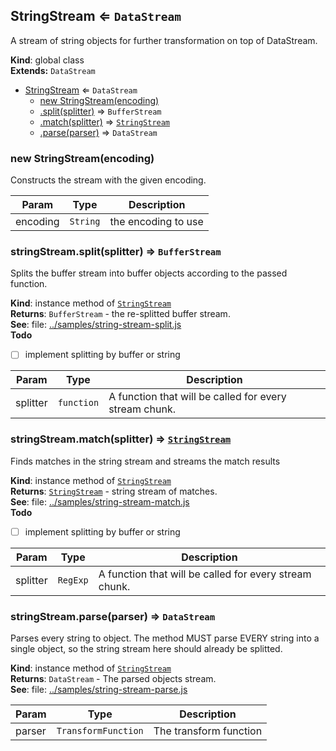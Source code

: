 <a name="StringStream"></a>

## StringStream ⇐ <code>DataStream</code>
A stream of string objects for further transformation on top of DataStream.

**Kind**: global class  
**Extends:** <code>DataStream</code>  

* [StringStream](#StringStream) ⇐ <code>DataStream</code>
    * [new StringStream(encoding)](#new_StringStream_new)
    * [.split(splitter)](#StringStream+split) ⇒ <code>BufferStream</code>
    * [.match(splitter)](#StringStream+match) ⇒ <code>[StringStream](#StringStream)</code>
    * [.parse(parser)](#StringStream+parse) ⇒ <code>DataStream</code>

<a name="new_StringStream_new"></a>

### new StringStream(encoding)
Constructs the stream with the given encoding.


| Param | Type | Description |
| --- | --- | --- |
| encoding | <code>String</code> | the encoding to use |

<a name="StringStream+split"></a>

### stringStream.split(splitter) ⇒ <code>BufferStream</code>
Splits the buffer stream into buffer objects according to the passedfunction.

**Kind**: instance method of <code>[StringStream](#StringStream)</code>  
**Returns**: <code>BufferStream</code> - the re-splitted buffer stream.  
**See**: file: [../samples/string-stream-split.js](../samples/string-stream-split.js)  
**Todo**

- [ ] implement splitting by buffer or string


| Param | Type | Description |
| --- | --- | --- |
| splitter | <code>function</code> | A function that will be called for every                             stream chunk. |

<a name="StringStream+match"></a>

### stringStream.match(splitter) ⇒ <code>[StringStream](#StringStream)</code>
Finds matches in the string stream and streams the match results

**Kind**: instance method of <code>[StringStream](#StringStream)</code>  
**Returns**: <code>[StringStream](#StringStream)</code> - string stream of matches.  
**See**: file: [../samples/string-stream-match.js](../samples/string-stream-match.js)  
**Todo**

- [ ] implement splitting by buffer or string


| Param | Type | Description |
| --- | --- | --- |
| splitter | <code>RegExp</code> | A function that will be called for every                             stream chunk. |

<a name="StringStream+parse"></a>

### stringStream.parse(parser) ⇒ <code>DataStream</code>
Parses every string to object. The method MUST parse EVERY string into asingle object, so the string stream here should already be splitted.

**Kind**: instance method of <code>[StringStream](#StringStream)</code>  
**Returns**: <code>DataStream</code> - The parsed objects stream.  
**See**: file: [../samples/string-stream-parse.js](../samples/string-stream-parse.js)  

| Param | Type | Description |
| --- | --- | --- |
| parser | <code>TransformFunction</code> | The transform function |

